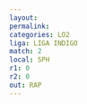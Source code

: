 ```yaml
---
layout: 
permalink: 
categories: LO2
liga: LIGA INDIGO
match: 2
local: SPH
r1: 0
r2: 0
out: RAP
---
```

